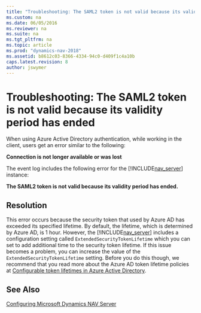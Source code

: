 ```yaml
---
title: "Troubleshooting: The SAML2 token is not valid because its validity period has ended."
ms.custom: na
ms.date: 06/05/2016
ms.reviewer: na
ms.suite: na
ms.tgt_pltfrm: na
ms.topic: article
ms.prod: "dynamics-nav-2018"
ms.assetid: b8612c03-8366-4334-94c0-d409f1c4a10b
caps.latest.revision: 8
author: jswymer
---
```

# Troubleshooting: The SAML2 token is not valid because its validity period has ended

When using Azure Active Directory authentication, while working in the client, users get an error similar to the following: 

**Connection is not longer available or was lost**

The event log includes the following error for the [!INCLUDE[nav_server](includes/nav_server_md.md)] instance:

**The SAML2 token is not valid because its validity period has ended.** 

## Resolution  

This error occurs because the security token that used by Azure AD has exceeded its specified lifetime. By default, the lifetime, which is determined by Azure AD, is 1 hour. However, the [!INCLUDE[nav_server](includes/nav_server_md.md)] includes a configuration setting called `ExtendedSecurityTokenLifetime` which you can set to add additional time to the security token lifetime. If this issue becomes a problem, you can increase the value of the  `ExtendedSecurityTokenLifetime` setting. Before you do this though, we recommend that you read more about the Azure AD token lifetime policies at [Configurable token lifetimes in Azure Active Directory](https://docs.microsoft.com/azure/active-directory/develop/active-directory-configurable-token-lifetimes).


## See Also  
 [Configuring Microsoft Dynamics NAV Server](Configuring-Microsoft-Dynamics-NAV-Server.md)